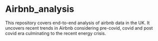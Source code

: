 # Airbnb_analysis
This repository covers end-to-end analysis of airbnb data in the UK. It uncovers recent trends in Airbnb considering pre-covid, covid and post covid era culminating to the recent energy crisis.
